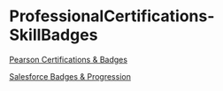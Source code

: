 # ProfessionalCertifications-SkillBadges
[Pearson Certifications & Badges](https://www.credly.com/users/joshuaortiz)

[Salesforce Badges & Progression](https://www.salesforce.com/trailblazer/jortiz230)
